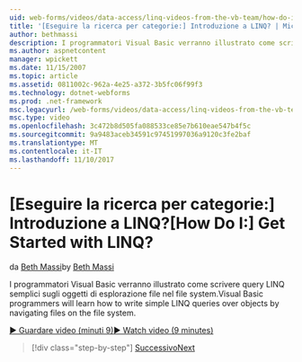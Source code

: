 ```yaml
---
uid: web-forms/videos/data-access/linq-videos-from-the-vb-team/how-do-i-get-started-with-linq
title: '[Eseguire la ricerca per categorie:] Introduzione a LINQ? | Microsoft Docs'
author: bethmassi
description: I programmatori Visual Basic verranno illustrato come scrivere query LINQ semplici sugli oggetti di esplorazione file nel file system.
ms.author: aspnetcontent
manager: wpickett
ms.date: 11/15/2007
ms.topic: article
ms.assetid: 0811002c-962a-4e25-a372-3b5fc06f99f3
ms.technology: dotnet-webforms
ms.prod: .net-framework
msc.legacyurl: /web-forms/videos/data-access/linq-videos-from-the-vb-team/how-do-i-get-started-with-linq
msc.type: video
ms.openlocfilehash: 3c472b8d505fa088533ce85e7b610eae547b4f5c
ms.sourcegitcommit: 9a9483aceb34591c97451997036a9120c3fe2baf
ms.translationtype: MT
ms.contentlocale: it-IT
ms.lasthandoff: 11/10/2017
---
```

<a name="how-do-i-get-started-with-linq"></a><span data-ttu-id="ce9ad-104">[Eseguire la ricerca per categorie:] Introduzione a LINQ?</span><span class="sxs-lookup"><span data-stu-id="ce9ad-104">[How Do I:] Get Started with LINQ?</span></span>
====================
<span data-ttu-id="ce9ad-105">da [Beth Massi](https://github.com/bethmassi)</span><span class="sxs-lookup"><span data-stu-id="ce9ad-105">by [Beth Massi](https://github.com/bethmassi)</span></span>

<span data-ttu-id="ce9ad-106">I programmatori Visual Basic verranno illustrato come scrivere query LINQ semplici sugli oggetti di esplorazione file nel file system.</span><span class="sxs-lookup"><span data-stu-id="ce9ad-106">Visual Basic programmers will learn how to write simple LINQ queries over objects by navigating files on the file system.</span></span>

[<span data-ttu-id="ce9ad-107">&#9654; Guardare video (minuti 9)</span><span class="sxs-lookup"><span data-stu-id="ce9ad-107">&#9654; Watch video (9 minutes)</span></span>](https://channel9.msdn.com/Blogs/ASP-NET-Site-Videos/how-do-i-get-started-with-linq)

>[!div class="step-by-step"]
[<span data-ttu-id="ce9ad-108">Successivo</span><span class="sxs-lookup"><span data-stu-id="ce9ad-108">Next</span></span>](how-do-i-perform-group-and-aggregate-queries.md)
